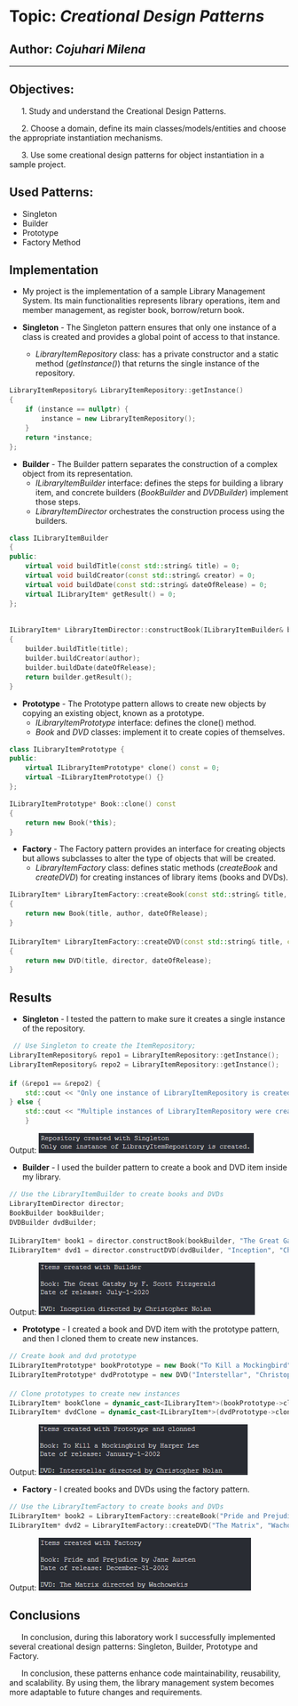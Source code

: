 # Topic: *Creational Design Patterns*
## Author: *Cojuhari Milena*
------
## Objectives:
&ensp; &ensp; 1. Study and understand the Creational Design Patterns.

&ensp; &ensp; 2. Choose a domain, define its main classes/models/entities and choose the appropriate instantiation mechanisms.

&ensp; &ensp; 3. Use some creational design patterns for object instantiation in a sample project.


## Used Patterns: 

* Singleton
* Builder
* Prototype
* Factory Method


## Implementation

* My project is the implementation of a sample Library Management System. Its main functionalities represents library operations, item and member management, as register book, borrow/return book. 

* __Singleton__ -  The Singleton pattern ensures that only one instance of a class is created and provides a global point of access to that instance.
    * *LibraryItemRepository* class: has a private constructor and a static method (*getInstance()*) that returns the single instance of the repository.
```cpp
LibraryItemRepository& LibraryItemRepository::getInstance() 
{
    if (instance == nullptr) {
        instance = new LibraryItemRepository();
    }
    return *instance;
};
```
* __Builder__ -  The Builder pattern separates the construction of a complex object from its representation.
    * *ILibraryItemBuilder* interface: defines the steps for building a library item, and concrete builders (*BookBuilder* and *DVDBuilder*) implement those steps. 
    * *LibraryItemDirector* orchestrates the construction process using the builders.
```cpp
class ILibraryItemBuilder 
{
public:
    virtual void buildTitle(const std::string& title) = 0;
    virtual void buildCreator(const std::string& creator) = 0;
    virtual void buildDate(const std::string& dateOfRelease) = 0;
    virtual ILibraryItem* getResult() = 0;
};
```
```cpp

ILibraryItem* LibraryItemDirector::constructBook(ILibraryItemBuilder& builder, const std::string& title, const std::string& author, const std::string &dateOfRelease) 
{
    builder.buildTitle(title);
    builder.buildCreator(author);
    builder.buildDate(dateOfRelease);
    return builder.getResult();
}
```

* __Prototype__ -  The Prototype pattern allows to create new objects by copying an existing object, known as a prototype.
    * *ILibraryItemPrototype* interface: defines the clone() method.
    * *Book* and *DVD* classes:  implement it to create copies of themselves.
```cpp
class ILibraryItemPrototype {
public:
    virtual ILibraryItemPrototype* clone() const = 0;
    virtual ~ILibraryItemPrototype() {}
};
```
```cpp
ILibraryItemPrototype* Book::clone() const 
{
    return new Book(*this);
}
```

* __Factory__ -  The Factory pattern provides an interface for creating objects but allows subclasses to alter the type of objects that will be created.
    * *LibraryItemFactory* class: defines static methods (*createBook* and *createDVD*) for creating instances of library items (books and DVDs). 
```cpp
ILibraryItem* LibraryItemFactory::createBook(const std::string& title, const std::string& author, const std::string &dateOfRelease) 
{
    return new Book(title, author, dateOfRelease);
}

ILibraryItem* LibraryItemFactory::createDVD(const std::string& title, const std::string& director, const std::string &dateOfRelease) 
{
    return new DVD(title, director, dateOfRelease);
}
```

## Results
* __Singleton__ - I tested the pattern to make sure it creates a single instance of the repository.
```cpp
 // Use Singleton to create the ItemRepository;
LibraryItemRepository& repo1 = LibraryItemRepository::getInstance();
LibraryItemRepository& repo2 = LibraryItemRepository::getInstance();

if (&repo1 == &repo2) {
    std::cout << "Only one instance of LibraryItemRepository is created." << std::endl;
} else {
    std::cout << "Multiple instances of LibraryItemRepository were created (not expected)." << std::endl;
    }
```
Output:
![Alt text](Assets/image.png)

* __Builder__ - I used the builder pattern to create a book and DVD item inside my library.
```cpp
// Use the LibraryItemBuilder to create books and DVDs
LibraryItemDirector director;
BookBuilder bookBuilder;
DVDBuilder dvdBuilder;

ILibraryItem* book1 = director.constructBook(bookBuilder, "The Great Gatsby", "F. Scott Fitzgerald", "July-1-2020");
ILibraryItem* dvd1 = director.constructDVD(dvdBuilder, "Inception", "Christopher Nolan", "December-7-2010");
```
Output:
![Alt text](Assets/image-1.png)

* __Prototype__ - I created a book and DVD item with the prototype pattern, and then I cloned them to create new instances.
```cpp
// Create book and dvd prototype
ILibraryItemPrototype* bookPrototype = new Book("To Kill a Mockingbird", "Harper Lee", "January-1-2002");
ILibraryItemPrototype* dvdPrototype = new DVD("Interstellar", "Christopher Nolan", "October-13-2015");

// Clone prototypes to create new instances
ILibraryItem* bookClone = dynamic_cast<ILibraryItem*>(bookPrototype->clone());
ILibraryItem* dvdClone = dynamic_cast<ILibraryItem*>(dvdPrototype->clone());
```
Output:
![Alt text](Assets/image-2.png)

* __Factory__ - I created books and DVDs using the factory pattern. 
```cpp
// Use the LibraryItemFactory to create books and DVDs
ILibraryItem* book2 = LibraryItemFactory::createBook("Pride and Prejudice", "Jane Austen", "December-31-2002");
ILibraryItem* dvd2 = LibraryItemFactory::createDVD("The Matrix", "Wachowskis", "September-21-1999");
```
Output:
![Alt text](Assets/image-3.png)

## Conclusions
&ensp; &ensp; In conclusion, during this laboratory work I successfully implemented several creational design patterns: Singleton, Builder, Prototype and Factory.

&ensp; &ensp; In conclusion, these patterns enhance code maintainability, reusability, and scalability. By using them, the library management system becomes more adaptable to future changes and requirements.
